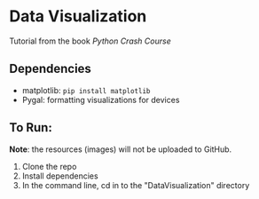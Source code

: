 # Data Visualization

Tutorial from the book _Python Crash Course_

## Dependencies

* matplotlib: ```pip install matplotlib```
* Pygal: formatting visualizations for devices

## To Run:

**Note**: the resources (images) will not be uploaded to GitHub.

1. Clone the repo
1. Install dependencies
1. In the command line, cd in to the "DataVisualization" directory